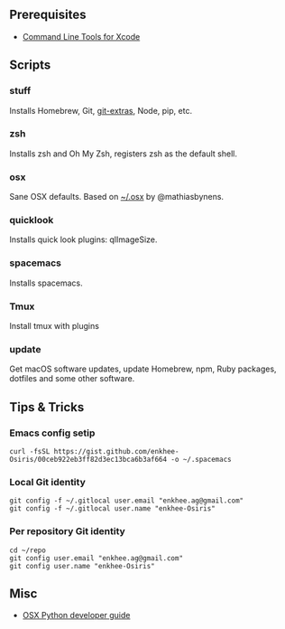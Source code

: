 ## Prerequisites

* [Command Line Tools for Xcode](https://developer.apple.com/downloads)

## Scripts

### stuff

Installs Homebrew, Git, [git-extras](https://github.com/tj/git-extras), Node, pip, etc.

### zsh

Installs zsh and Oh My Zsh, registers zsh as the default shell.

### osx

Sane OSX defaults. Based on [~/.osx](https://github.com/mathiasbynens/dotfiles/blob/master/.macos) by @mathiasbynens.

### quicklook

Installs quick look plugins: qlImageSize.

### spacemacs

Installs spacemacs.

### Tmux

Install tmux with plugins

### update

Get macOS software updates, update Homebrew, npm, Ruby packages, dotfiles and some other software.

## Tips & Tricks

### Emacs config setip

```
curl -fsSL https://gist.github.com/enkhee-Osiris/00ceb922eb3ff82d3ec13bca6b3af664 -o ~/.spacemacs
```

### Local Git identity

```
git config -f ~/.gitlocal user.email "enkhee.ag@gmail.com"
git config -f ~/.gitlocal user.name "enkhee-Osiris"
```

### Per repository Git identity

```
cd ~/repo
git config user.email "enkhee.ag@gmail.com"
git config user.name "enkhee-Osiris"
```

## Misc

* [OSX Python developer guide](https://gist.github.com/stefanfoulis/902296)
